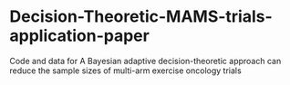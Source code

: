 # Decision-Theoretic-MAMS-trials-application-paper
Code and data for A Bayesian adaptive decision-theoretic approach can reduce the sample sizes of multi-arm exercise oncology trials 
